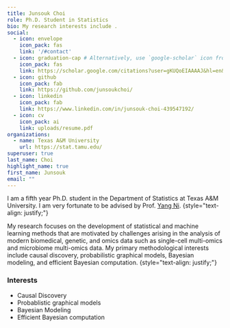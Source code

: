 ```yaml
---
title: Junsouk Choi
role: Ph.D. Student in Statistics
bio: My research interests include .
social:
  - icon: envelope
    icon_pack: fas
    link: '/#contact'
  - icon: graduation-cap # Alternatively, use `google-scholar` icon from `ai` icon pack
    icon_pack: fas
    link: https://scholar.google.com/citations?user=gKUQoEIAAAAJ&hl=en&oi=ao
  - icon: github
    icon_pack: fab
    link: https://github.com/junsoukchoi/
  - icon: linkedin
    icon_pack: fab
    link: https://www.linkedin.com/in/junsouk-choi-439547192/
  - icon: cv
    icon_pack: ai
    link: uploads/resume.pdf
organizations:
  - name: Texas A&M University
    url: https://stat.tamu.edu/
superuser: true
last_name: Choi
highlight_name: true
first_name: Junsouk
email: ""
---
```


I am a fifth year Ph.D. student in the Department of Statistics at Texas A&M University. I am very fortunate to be advised by Prof. [Yang Ni](https://web.stat.tamu.edu/~yni/). 
{style="text-align: justify;"}

My research focuses on  the development of statistical and machine learning methods that are motivated by challenges arising in the analysis of modern biomedical, genetic, and omics data such as single-cell multi-omics and microbiome multi-omics data.  My primary methodological interests include causal discovery, probabilistic graphical models, Bayesian modeling, and efficient Bayesian computation.
{style="text-align: justify;"}

<div align="left">

### Interests
- Causal Discovery
- Probablistic graphical models
- Bayesian Modeling
- Efficient Bayesian computation
